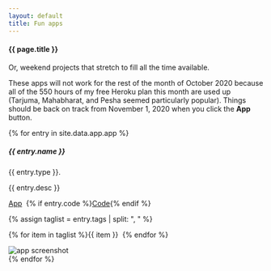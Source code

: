 ```yaml
---
layout: default
title: Fun apps
---
```

#### {{ page.title }}

<p>Or, weekend projects that stretch to fill all the time available.</p>
<p class="small">These apps will not work for the rest of the month of October 2020 because all of the 550 hours of my free Heroku plan this month are used up (Tarjuma, Mahabharat, and Pesha seemed particularly popular). Things should be back on track from November 1, 2020 when you click the <b>App</b> button.</p>

{% for entry in site.data.app.app %}
<div class="container mt-3">
  <div class="card bg-light text-dark p-3">
    <div class="card-body hoveff">
	  <div class="row">
      <div class="col-sm-8">
      <h5>{{ entry.name }} </h5>
      <p class="lead">{{ entry.type }}.</p>
	  <p>{{ entry.desc }}</p>
	  <p class="mt-2"><a href="{{ entry.demo }}" class="btn btn-success" target="_blank" rel="noopener noreferrer">App</a>&nbsp;&nbsp;{% if entry.code %}<a href="{{ entry.code }}" class="btn btn-success" target="_blank" rel="noopener noreferrer">Code</a>{% endif %}</p>
	  {% assign taglist = entry.tags | split: ", " %}	  
	  <p>{% for item in taglist %}<span class="badge badge-secondary">{{ item }}</span>&nbsp;&nbsp;{% endfor %}</p>
	  </div><!-- col-sm-8 -->
	  <div class="col-sm-4">
	  <img src="{{ entry.picture }}" alt="app screenshot" class="mr-3 mt-3 rounded img-fluid img-thumbnail">
	  </div><!-- col-sm-4 -->
      </div><!-- row -->
    </div><!-- card-body  -->	
  </div><!-- card -->
</div><!-- container mt-3 -->
{% endfor %}



